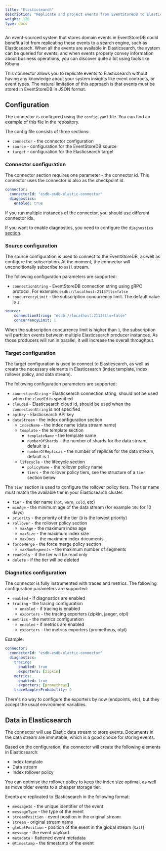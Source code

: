 ```yaml
---
title: "Elasticsearch"
description: "Replicate and project events from EventStoreDB to Elasticsearch"
weight: 120
type: docs
---
```


An event-sourced system that stores domain events in EventStoreDB could benefit a lot from replicating these events to a search engine, such as Elasticsearch.
When all the events are available in Elasticsearch, the system can be queried for events, and when events properly convey information about business operations, you can discover quite a lot using tools like Kibana.

This connector allows you to replicate events to Elasticsearch without having any knowledge about your system insights like event contracts, or event types. The natural limitation of this approach is that events must be stored in EventStoreDB in JSON format.

## Configuration

The connector is configured using the `config.yaml` file. You can find an example of this file in the repository.

The config file consists of three sections:
* `connector` - the connector configuration
* `source` - configuration for the EventStoreDB source
* `target` - configuration for the Elasticsearch target

### Connector configuration

The connector section requires one parameter - the connector id. This connector uses the connector id also as the checkpoint id.

```yaml
connector:
  connectorId: "esdb-esdb-elastic-connector"
  diagnostics:
    enabled: true
```

If you run multiple instances of the connector, you should use different connector ids.

If you want to enable diagnostics, you need to configure the `diagnostics` [section](#diagnotics-configuration).

### Source configuration

The source configuration is used to connect to the EventStoreDB, as well as configure the subscription. At the moment, the connector will unconditionally subscribe to `$all` stream.

The following configuration parameters are supported:
* `connectionString` - EventStoreDB connection string using gRPC protocol. For example: `esdb://localhost:2113?tls=false`
* `concurrencyLimit` - the subscription concurrency limit. The default value is `1`.

```yaml
source:
    connectionString: "esdb://localhost:2113?tls=false"
    concurrencyLimit: 1
```

When the subscription concurrency limit is higher than `1`, the subscription will partition events between multiple Elasticsearch producer instances. As those producers will run in parallel, it will increase the overall throughput.

### Target configuration

The target configuration is used to connect to Elasticsearch, as well as create the necessary elements in Elasticsearch (index template, index rollover policy, and data stream).

The following configuration parameters are supported:
* `connectionString` - Elasticsearch connection string, should not be used when the `cloudId` is specified
* `cloudId` - Elasticsearch cloud id, should be used when the `connectionString` is not specified
* `apiKey` - Elasticsearch API key
* `dataStream` - the index configuration section
    * `indexName` - the index name (data stream name)
    * `template` - the template section
        * `templateName` - the template name
        * `numberOfShards` - the number of shards for the data stream, default is `1`
        * `numberOfReplicas` - the number of replicas for the data stream, default is `1`
    * `lifecycle` - the lifecycle section
        * `policyName` - the rollover policy name
        * `tiers` - the rollover policy tiers, see the structure of a `tier` section below

The `tier` section is used to configure the rollover policy tiers. The tier name must match the available tier in your Elasticsearch cluster.

* `tier` - the tier name (`hot`, `warm`, `cold`, etc)
* `minAge` - the minimum age of the data stream (for example `10d` for 10 days)
* `priority` - the priority of the tier (`0` is the lowest priority)
* `rollover` - the rollover policy section
    * `maxAge` - the maximum index age
    * `maxSize` - the maximum index size
    * `maxDocs` - the maximum index documents
* `forceMerge` - the force merge policy section
    * `maxNumSegments` - the maximum number of segments
* `readOnly` - if the tier will be read only
* `delete` - if the tier will be deleted

### Diagnotics configuration

The connector is fully instrumented with traces and metrics. The following configuration parameters are supported:

* `enabled` - if diagnostics are enabled
* `tracing` - the tracing configuration
    * `enabled` - if tracing is enabled
    * `exporters` - the tracing exporters (zipkin, jaeger, otpl)
* `metrics` - the metrics configuration
    * `enabled` - if metrics are enabled
    * `exporters` - the metrics exporters (prometheus, otpl)

Example:

```yaml
connector:
  connectorId: "esdb-esdb-elastic-connector"
  diagnostics:
    tracing:
      enabled: true
      exporters: [zipkin]
    metrics:
      enabled: true
      exporters: [prometheus]
    traceSamplerProbability: 0
```

There's no way to configure the exporters by now (endpoints, etc), but they accept the usual environment variables.

## Data in Elasticsearch

The connector will use Elastic data stream to store events. Documents in the data stream are immutable, which is a good choice for storing events.

Based on the configuration, the connector will create the following elements in Elasticsearch:
* Index template
* Data stream
* Index rollover policy

You can optimise the rollover policy to keep the index size optimal, as well as move older events to a cheaper storage tier.

Events are replicated to Elasticsearch in the following format:

* `messageId` - the unique identifier of the event
* `messageType` - the type of the event
* `streamPosition` - event position in the original stream
* `stream` - original stream name
* `globalPosition` - position of the event in the global stream (`$all`)
* `message` - the event payload
* `metadata` - flattened event metadata
* `@timestamp` - the timestamp of the event

